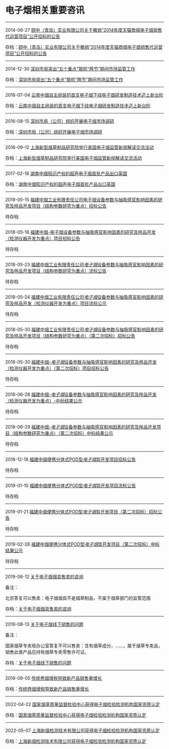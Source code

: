 # 电子烟相关重要咨讯

<hr/>

2014-06-27 [颐中（青岛）实业有限公司关于撤销“2014年度天猫商城电子烟销售代运营项目”公开招标的公告](http://www.tobacco.gov.cn/gjyc/zfcg/20140627/dab117f5a68f46b8976de8131e7d8c43.shtml)

存档：[颐中（青岛）实业有限公司关于撤销“2014年度天猫商城电子烟销售代运营项目”公开招标的公告](information/颐中（青岛）实业有限公司关于撤销“2014年度天猫商城电子烟销售代运营项目”公开招标的公告.md)

<hr/>

2014-12-30 [深圳市局突出“五个重点”狠抓“两节”期间市场监管工作](https://sz.tobacco.gov.cn/content/index.jsp?id=114763)

存档：[深圳市局突出“五个重点”狠抓“两节”期间市场监管工作](information/2014-12-30-深圳市局突出“五个重点”狠抓“两节”期间市场监管工作.md)

<hr/>


2016-07-04 [云南中烟自主组装的首支电子烟下线电子烟研发制造技术迈上新台阶](http://www.tobacco.gov.cn/gjyc/gdxw/20160704/94745e157b2b457b99d2ab1bb4224dd6.shtml)

存档：[云南中烟自主组装的首支电子烟下线电子烟研发制造技术迈上新台阶](information/云南中烟自主组装的首支电子烟下线电子烟研发制造技术迈上新台阶.md)

<hr/>



2016-08-15 [深圳市局（公司）组织开展电子烟市场调研](http://www.tobacco.gov.cn/gjyc/gdxw/2016-08-15/8b2c5e951915426ebb4474c5659d2905.shtml)

存档：[深圳市局（公司）组织开展电子烟市场调研](information/深圳市局（公司）组织开展电子烟市场调研.md)

<hr/>

2016-09-12 [上海新型烟草制品研究院举行美国电子烟监管新规解读交流活动](http://www.tobacco.gov.cn/gjyc/gdxw/20160911/bba3933777574f88a2c4a46e2ff15b87.shtml)

存档：[上海新型烟草制品研究院举行美国电子烟监管新规解读交流活动](information/上海新型烟草制品研究院举行美国电子烟监管新规解读交流活动.md)


<hr/>

2017-02-18 [湖南中烟知识产权的超声电子烟首批产品出口英国](http://www.tobacco.gov.cn/gjyc/gdxw/20171217/d7c37229c1424e078a66fef3d51c0695.shtml)

存档：[湖南中烟知识产权的超声电子烟首批产品出口英国](information/湖南中烟知识产权的超声电子烟首批产品出口英国.md)


<hr/>

2018-05-15 [福建中烟工业有限责任公司电子烟设备参数与抽吸感官影响因素的研究及样品开发项目（结构参数研究为重点）招标公告](http://www.tobacco.gov.cn/gjyc/tzgg/20180515/67cf072f73c24a4582aa6c4543477b5b.shtml)

待存档

<hr/>

2018-05-16 [福建中烟-电子烟设备参数与抽吸感官影响因素的研究及样品开发（检测仪器开发为重点）项目招标公告](http://www.tobacco.gov.cn/gjyc/tzgg/20180516/6506ff74533e448faf1f100610d54818.shtml)

待存档

<hr/>

2018-05-23 <a href="http://www.tobacco.gov.cn/gjyc/zfcg/20180523/6a3593eb97504c8c85eeab2f7c209c82.shtml" target="_blank" class="fontlan" title="福建中烟工业有限责任公司电子烟设备参数与抽吸感官影响因素的研究及样品开发项目（结构参数研究为重点）流标公告">福建中烟工业有限责任公司<em>电子烟</em>设备参数与抽吸感官影响因素的研究及样品开发项目（结构参数研究为重点）流标公告</a>

待存档

<hr/>

2018-05-24 <a href="http://www.tobacco.gov.cn/gjyc/tzgg/20180524/d38840b8a067473f807fb0118489c73d.shtml" target="_blank" class="fontlan" title="福建中烟工业有限责任公司电子烟设备参数与抽吸感官影响因素的研究及样品开发（检测仪器开发为重点）项目流标公示">福建中烟工业有限责任公司<em>电子烟</em>设备参数与抽吸感官影响因素的研究及样品开发（检测仪器开发为重点）项目流标公示</a>

待存档

<hr/>

2018-05-30 <a href="http://www.tobacco.gov.cn/gjyc/tzgg/20180530/7252ebad0b9c417ba6e476703849e5c7.shtml" target="_blank" class="fontlan" title="福建中烟工业有限责任公司电子烟设备参数与抽吸感官影响因素的研究及样品开发项目（结构参数研究为重点）（第二次招标）招标公告">福建中烟工业有限责任公司<em>电子烟</em>设备参数与抽吸感官影响因素的研究及样品开发项目（结构参数研究为重点）（第二次招标）招标公告</a>

待存档

<hr/>

2018-05-30 <a href="http://www.tobacco.gov.cn/gjyc/tzgg/20180530/ba8b9253c7d94f0d9d1d6ff630f94056.shtml" target="_blank" class="fontlan" title="福建中烟-电子烟设备参数与抽吸感官影响因素的研究及样品开发（检测仪器开发为重点）（第二次招标）项目招标公告">福建中烟-<em>电子烟</em>设备参数与抽吸感官影响因素的研究及样品开发（检测仪器开发为重点）（第二次招标）项目招标公告</a>

待存档

<hr/>

2018-06-28 <a href="http://www.tobacco.gov.cn/gjyc/zfcg/20180628/a92aae5a3ff14b71990a7db8bd45cd87.shtml" target="_blank" class="fontlan" title="福建中烟-电子烟设备参数与抽吸感官影响因素的研究及样品开发（检测仪器开发为重点）-中标结果公示">福建中烟-<em>电子烟</em>设备参数与抽吸感官影响因素的研究及样品开发（检测仪器开发为重点）-中标结果公示</a>

待存档

<hr/>

2018-06-29 <a href="http://www.tobacco.gov.cn/gjyc/tzgg/20180629/feb55ff90c794158b09ac617303e7491.shtml" target="_blank" class="fontlan" title="福建中烟-电子烟设备参数与抽吸感官影响因素的研究及样品开发项目（结构参数研究为重点）（第二次招标）中标结果公示">福建中烟-<em>电子烟</em>设备参数与抽吸感官影响因素的研究及样品开发项目（结构参数研究为重点）（第二次招标）中标结果公示</a>

待存档

<hr/>

2018-12-18 <a href="http://www.tobacco.gov.cn/gjyc/tzgg/20181218/6678d3727a27459d88aec91c11817dd5.shtml" target="_blank" class="fontlan" title="福建中烟便携分体式POD型电子烟具开发项目招标公告">福建中烟便携分体式POD型<em>电子烟</em>具开发项目招标公告</a>

待存档

<hr/>

2019-01-10 <a href="http://www.tobacco.gov.cn/gjyc/zfcg/20190110/8974543c00b64708b1fdc08f19470ce6.shtml" target="_blank" class="fontlan" title="福建中烟便携分体式POD型电子烟具开发项目流标公告">福建中烟便携分体式POD型<em>电子烟</em>具开发项目流标公告</a>

待存档

<hr/>

2019-01-21 <a href="http://www.tobacco.gov.cn/gjyc/zfcg/20190121/24184b189a63486c9bed4bcae8de5f00.shtml" target="_blank" class="fontlan" title="福建中烟便携分体式POD型电子烟具开发项目（第二次招标）招标公告">福建中烟便携分体式POD型<em>电子烟</em>具开发项目（第二次招标）招标公告</a>

待存档



<hr/>

2019-02-28 <a href="http://www.tobacco.gov.cn/gjyc/tzgg/20190228/b1d99a808da6426bac1f294824d5d7f5.shtml" target="_blank" class="fontlan" title="福建中烟便携分体式POD型电子烟具开发项目（第二次招标）中标结果公示">福建中烟便携分体式POD型<em>电子烟</em>具开发项目（第二次招标）中标结果公示</a>

待存档

<hr/>

2019-06-12 [关于电子烟烟具售卖的咨询](http://www.tobacco.gov.cn/gjyc/lsgl/202101/9d18ba75a2ed4e34854ee2451e4a21d2.shtml)

备注：

北京答复可以售卖：电子烟烟具不是烟草制品，不属于烟草部门的监管范围

存档：[关于电子烟烟具售卖的咨询](information/2019-06-12-关于电子烟烟具售卖的咨询.md)

<hr/>

2019-08-13 [关于电子烟线下销售的问题](http://www.tobacco.gov.cn/gjyc/lsgl/202101/a522c9b6f9d2498da8f0f527e70dfa8a.shtml)

备注：

国家烟草专卖局办公室答复不可以售卖：含有烟草成分，……，属于烟草专卖品，销售此类产品应持有烟草专卖零售许可证。


存档：[关于电子烟线下销售的问题](information/2019-08-13-关于电子烟线下销售的问题.md)

<hr/>

2019-09-05 [传统卷烟增税导致新产品销售量增长](http://www.tobacco.gov.cn/gjyc/hygl/202101/495e51826c9e48a88b68759f5a6d1774.shtml)

存档：[传统卷烟增税导致新产品销售量增长](./information/传统卷烟增税导致新产品销售量增长.md)

<hr/>

2022-04-22 [国家烟草质量监督检验中心获得电子烟检验检测机构国家资质认定](http://www.tobacco.gov.cn/gjyc/dzyglzcwj/202204/239d93af7d3e401296fce10d6ce771f1.shtml)

存档：[国家烟草质量监督检验中心获得电子烟检验检测机构国家资质认定](information/国家烟草质量监督检验中心获得电子烟检验检测机构国家资质认定.md)

<hr/>

2022-05-07 [上海新烟检测技术有限公司获得电子烟检验检测机构国家资质认定](http://www.tobacco.gov.cn/gjyc/dzyglzcwj/202205/3b38bb23bae94096b3a1da5a51645562.shtml)

存档：[上海新烟检测技术有限公司获得电子烟检验检测机构国家资质认定](information/上海新烟检测技术有限公司获得电子烟检验检测机构国家资质认定.md)